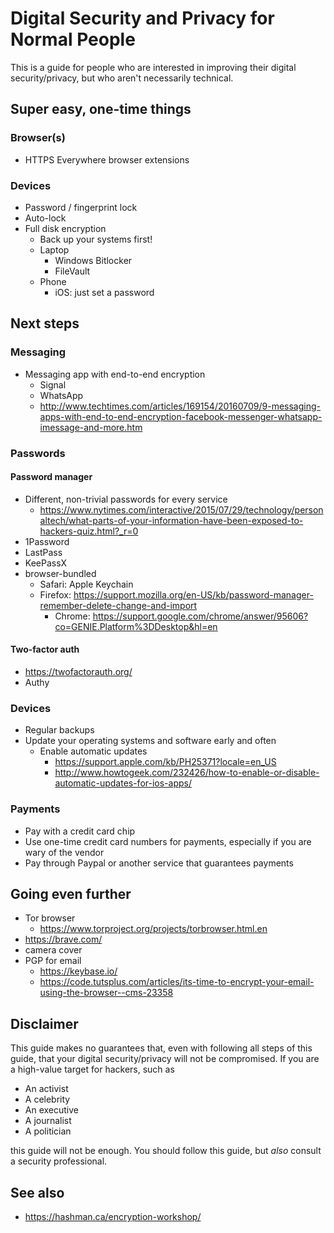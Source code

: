 # Digital Security and Privacy for Normal People

This is a guide for people who are interested in improving their digital security/privacy, but who aren't necessarily technical.

## Super easy, one-time things

### Browser(s)

- HTTPS Everywhere browser extensions

### Devices

- Password / fingerprint lock
- Auto-lock
- Full disk encryption
  - Back up your systems first!
  - Laptop
    - Windows Bitlocker
    - FileVault
  - Phone
    - iOS: just set a password

## Next steps

### Messaging

- Messaging app with end-to-end encryption
  - Signal
  - WhatsApp
  - http://www.techtimes.com/articles/169154/20160709/9-messaging-apps-with-end-to-end-encryption-facebook-messenger-whatsapp-imessage-and-more.htm

### Passwords

#### Password manager

- Different, non-trivial passwords for every service
  - https://www.nytimes.com/interactive/2015/07/29/technology/personaltech/what-parts-of-your-information-have-been-exposed-to-hackers-quiz.html?_r=0
- 1Password
- LastPass
- KeePassX
- browser-bundled
  - Safari: Apple Keychain
  - Firefox: https://support.mozilla.org/en-US/kb/password-manager-remember-delete-change-and-import
    - Chrome: https://support.google.com/chrome/answer/95606?co=GENIE.Platform%3DDesktop&hl=en

#### Two-factor auth

- https://twofactorauth.org/
- Authy

### Devices

- Regular backups
- Update your operating systems and software early and often
  - Enable automatic updates
    - https://support.apple.com/kb/PH25371?locale=en_US
    - http://www.howtogeek.com/232426/how-to-enable-or-disable-automatic-updates-for-ios-apps/

### Payments

- Pay with a credit card chip
- Use one-time credit card numbers for payments, especially if you are wary of the vendor
- Pay through Paypal or another service that guarantees payments

## Going even further

- Tor browser
  - https://www.torproject.org/projects/torbrowser.html.en
- https://brave.com/
- camera cover
- PGP for email
  - https://keybase.io/
  - https://code.tutsplus.com/articles/its-time-to-encrypt-your-email-using-the-browser--cms-23358

## Disclaimer

This guide makes no guarantees that, even with following all steps of this guide, that your digital security/privacy will not be compromised. If you are a high-value target for hackers, such as

* An activist
* A celebrity
* An executive
* A journalist
* A politician

this guide will not be enough. You should follow this guide, but _also_ consult a security professional.

## See also

* https://hashman.ca/encryption-workshop/
